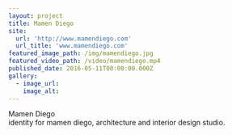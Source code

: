```yaml
---
layout: project
title: Mamen Diego
site:
  url: 'http://www.mamendiego.com'
  url_title: 'www.mamendiego.com'
featured_image_path: /img/mamendiego.jpg
featured_video_path: /video/mamendiego.mp4
published_date: 2016-05-11T00:00:00.000Z
gallery:
  - image_url:
    image_alt:
---
```



Mamen Diego
<br>identity for mamen diego, architecture and interior design studio.